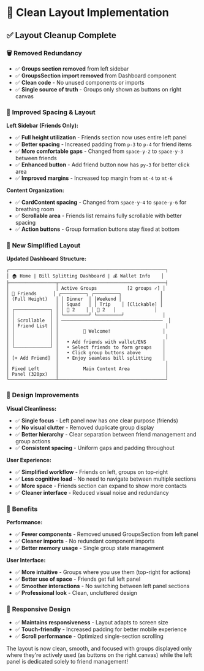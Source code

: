 # 🎨 Clean Layout Implementation

## ✅ **Layout Cleanup Complete**

### 🗑️ **Removed Redundancy**
- ✅ **Groups section removed** from left sidebar
- ✅ **GroupsSection import removed** from Dashboard component
- ✅ **Clean code** - No unused components or imports
- ✅ **Single source of truth** - Groups only shown as buttons on right canvas

### 📏 **Improved Spacing & Layout**

**Left Sidebar (Friends Only):**
- ✅ **Full height utilization** - Friends section now uses entire left panel
- ✅ **Better spacing** - Increased padding from `p-3` to `p-4` for friend items
- ✅ **More comfortable gaps** - Changed from `space-y-2` to `space-y-3` between friends
- ✅ **Enhanced button** - Add friend button now has `py-3` for better click area
- ✅ **Improved margins** - Increased top margin from `mt-4` to `mt-6`

**Content Organization:**
- ✅ **CardContent spacing** - Changed from `space-y-4` to `space-y-6` for breathing room
- ✅ **Scrollable area** - Friends list remains fully scrollable with better spacing
- ✅ **Action buttons** - Group formation buttons stay fixed at bottom

### 🎯 **New Simplified Layout**

**Updated Dashboard Structure:**
```
┌─────────────────────────────────────────────────────────┐
│ 🏠 Home | Bill Splitting Dashboard | 💰 Wallet Info    │
├─────────────────┬───────────────────────────────────────┤
│                 │ Active Groups           [2 groups ✓] │
│ 👥 Friends      │ ┌─────────┐ ┌─────────┐              │
│ (Full Height)   │ │ Dinner  │ │Weekend │              │
│                 │ │ Squad   │ │ Trip    │ [Clickable] │
│ ┌─────────────┐ │ │ 👥 2    │ │ 👥 2   │              │
│ │             │ │ └─────────┘ └─────────┘              │
│ │ Scrollable  │ │ ─────────────────────────────────────  │
│ │ Friend List │ │                                       │
│ │             │ │         🎉 Welcome!                   │
│ │             │ │                                       │
│ │             │ │   • Add friends with wallet/ENS      │
│ └─────────────┘ │   • Select friends to form groups    │
│                 │   • Click group buttons above        │
│ [+ Add Friend]  │   • Enjoy seamless bill splitting    │
│                 │                                       │
│ Fixed Left      │         Main Content Area             │
│ Panel (320px)   │                                       │
└─────────────────┴───────────────────────────────────────┘
```

### 🎨 **Design Improvements**

**Visual Cleanliness:**
- ✅ **Single focus** - Left panel now has one clear purpose (friends)
- ✅ **No visual clutter** - Removed duplicate group display
- ✅ **Better hierarchy** - Clear separation between friend management and group actions
- ✅ **Consistent spacing** - Uniform gaps and padding throughout

**User Experience:**
- ✅ **Simplified workflow** - Friends on left, groups on top-right
- ✅ **Less cognitive load** - No need to navigate between multiple sections
- ✅ **More space** - Friends section can expand to show more contacts
- ✅ **Cleaner interface** - Reduced visual noise and redundancy

### 🚀 **Benefits**

**Performance:**
- ✅ **Fewer components** - Removed unused GroupsSection from left panel
- ✅ **Cleaner imports** - No redundant component imports
- ✅ **Better memory usage** - Single group state management

**User Interface:**
- ✅ **More intuitive** - Groups where you use them (top-right for actions)
- ✅ **Better use of space** - Friends get full left panel
- ✅ **Smoother interactions** - No switching between left panel sections
- ✅ **Professional look** - Clean, uncluttered design

### 📱 **Responsive Design**
- ✅ **Maintains responsiveness** - Layout adapts to screen size
- ✅ **Touch-friendly** - Increased padding for better mobile experience
- ✅ **Scroll performance** - Optimized single-section scrolling

The layout is now clean, smooth, and focused with groups displayed only where they're actively used (as buttons on the right canvas) while the left panel is dedicated solely to friend management!
